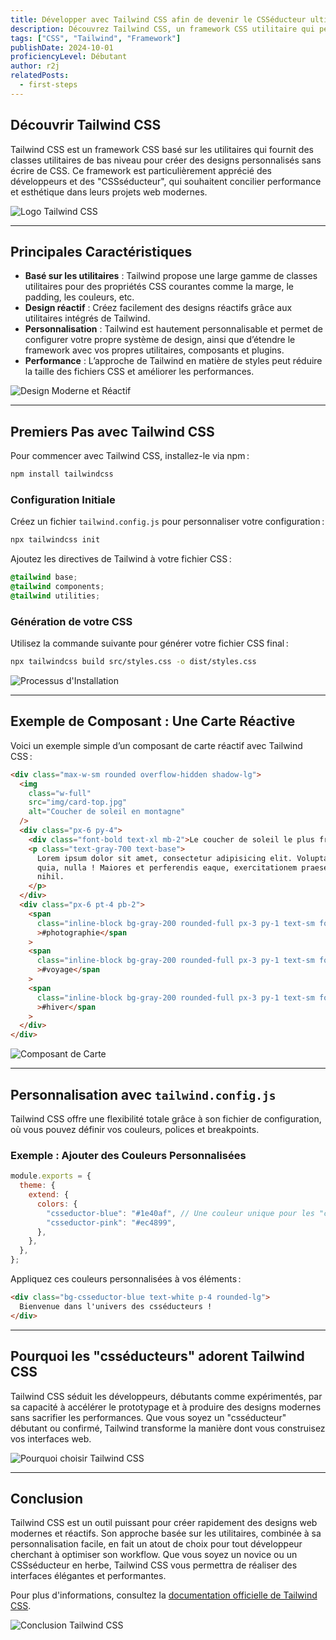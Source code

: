 ```yaml
---
title: Développer avec Tailwind CSS afin de devenir le CSSéducteur ultime
description: Découvrez Tailwind CSS, un framework CSS utilitaire qui permet de créer des designs personnalisés sans écrire de CSS. Apprenez à personnaliser Tailwind et à créer des designs réactifs comme un véritable CSSéducteur.
tags: ["CSS", "Tailwind", "Framework"]
publishDate: 2024-10-01
proficiencyLevel: Débutant
author: r2j
relatedPosts:
  - first-steps
---
```


## Découvrir Tailwind CSS

Tailwind CSS est un framework CSS basé sur les utilitaires qui fournit des classes utilitaires de bas niveau pour créer des designs personnalisés sans écrire de CSS. Ce framework est particulièrement apprécié des développeurs et des "CSSséducteur", qui souhaitent concilier performance et esthétique dans leurs projets web modernes.

![Logo Tailwind CSS](https://placehold.co/1024x512.png?text=Logo+Tailwind+CSS)

---

## Principales Caractéristiques

- **Basé sur les utilitaires** : Tailwind propose une large gamme de classes utilitaires pour des propriétés CSS courantes comme la marge, le padding, les couleurs, etc.
- **Design réactif** : Créez facilement des designs réactifs grâce aux utilitaires intégrés de Tailwind.
- **Personnalisation** : Tailwind est hautement personnalisable et permet de configurer votre propre système de design, ainsi que d’étendre le framework avec vos propres utilitaires, composants et plugins.
- **Performance** : L’approche de Tailwind en matière de styles peut réduire la taille des fichiers CSS et améliorer les performances.

![Design Moderne et Réactif](https://placehold.co/800x400.png?text=Design+Moderne+avec+Tailwind+CSS)

---

## Premiers Pas avec Tailwind CSS

Pour commencer avec Tailwind CSS, installez-le via npm :

```bash
npm install tailwindcss
```

### Configuration Initiale

Créez un fichier `tailwind.config.js` pour personnaliser votre configuration :

```bash
npx tailwindcss init
```

Ajoutez les directives de Tailwind à votre fichier CSS :

```css
@tailwind base;
@tailwind components;
@tailwind utilities;
```

### Génération de votre CSS

Utilisez la commande suivante pour générer votre fichier CSS final :

```bash
npx tailwindcss build src/styles.css -o dist/styles.css
```

![Processus d'Installation](https://placehold.co/1024x512.png?text=Installation+et+Configuration+Tailwind)

---

## Exemple de Composant : Une Carte Réactive

Voici un exemple simple d’un composant de carte réactif avec Tailwind CSS :

```html
<div class="max-w-sm rounded overflow-hidden shadow-lg">
  <img
    class="w-full"
    src="img/card-top.jpg"
    alt="Coucher de soleil en montagne"
  />
  <div class="px-6 py-4">
    <div class="font-bold text-xl mb-2">Le coucher de soleil le plus froid</div>
    <p class="text-gray-700 text-base">
      Lorem ipsum dolor sit amet, consectetur adipisicing elit. Voluptatibus
      quia, nulla ! Maiores et perferendis eaque, exercitationem praesentium
      nihil.
    </p>
  </div>
  <div class="px-6 pt-4 pb-2">
    <span
      class="inline-block bg-gray-200 rounded-full px-3 py-1 text-sm font-semibold text-gray-700 mr-2 mb-2"
      >#photographie</span
    >
    <span
      class="inline-block bg-gray-200 rounded-full px-3 py-1 text-sm font-semibold text-gray-700 mr-2 mb-2"
      >#voyage</span
    >
    <span
      class="inline-block bg-gray-200 rounded-full px-3 py-1 text-sm font-semibold text-gray-700 mr-2 mb-2"
      >#hiver</span
    >
  </div>
</div>
```

![Composant de Carte](https://placehold.co/800x400.png?text=Exemple+de+Carte+Tailwind+CSS)

---

## Personnalisation avec `tailwind.config.js`

Tailwind CSS offre une flexibilité totale grâce à son fichier de configuration, où vous pouvez définir vos couleurs, polices et breakpoints.

### Exemple : Ajouter des Couleurs Personnalisées

```javascript
module.exports = {
  theme: {
    extend: {
      colors: {
        "csseductor-blue": "#1e40af", // Une couleur unique pour les "csséducteurs" !
        "csseductor-pink": "#ec4899",
      },
    },
  },
};
```

Appliquez ces couleurs personnalisées à vos éléments :

```html
<div class="bg-csseductor-blue text-white p-4 rounded-lg">
  Bienvenue dans l'univers des csséducteurs !
</div>
```

---

## Pourquoi les "csséducteurs" adorent Tailwind CSS

Tailwind CSS séduit les développeurs, débutants comme expérimentés, par sa capacité à accélérer le prototypage et à produire des designs modernes sans sacrifier les performances. Que vous soyez un "csséducteur" débutant ou confirmé, Tailwind transforme la manière dont vous construisez vos interfaces web.

![Pourquoi choisir Tailwind CSS](https://placehold.co/1024x512.png?text=Avantages+de+Tailwind+CSS)

---

## Conclusion

Tailwind CSS est un outil puissant pour créer rapidement des designs web modernes et réactifs. Son approche basée sur les utilitaires, combinée à sa personnalisation facile, en fait un atout de choix pour tout développeur cherchant à optimiser son workflow. Que vous soyez un novice ou un CSSséducteur en herbe, Tailwind CSS vous permettra de réaliser des interfaces élégantes et performantes.

Pour plus d'informations, consultez la [documentation officielle de Tailwind CSS](https://tailwindcss.com/docs).

![Conclusion Tailwind CSS](https://placehold.co/1024x512.png?text=Tailwind+CSS+Conclusion)

